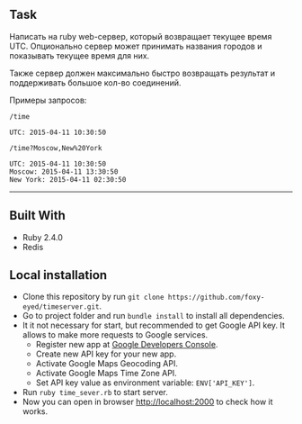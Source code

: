 ## Task

Написать на ruby web-сервер, который возвращает текущее время UTC. Опционально сервер может принимать названия городов и показывать текущее время для них.

Также сервер должен максимально быстро возвращать результат и поддерживать большое кол-во соединений.

Примеры запросов:
```
/time

UTC: 2015-04-11 10:30:50

/time?Moscow,New%20York

UTC: 2015-04-11 10:30:50
Moscow: 2015-04-11 13:30:50
New York: 2015-04-11 02:30:50
```
--------------

## Built With
* Ruby 2.4.0
* Redis

## Local installation

* Clone this repository by run `git clone https://github.com/foxy-eyed/timeserver.git`.
* Go to project folder and run `bundle install` to install all dependencies.
* It it not necessary for start, but recommended to get Google API key. It allows to make more requests to Google services.
    * Register new app at [Google Developers Console](http://console.developers.google.com).
    * Create new API key for your new app.
    * Activate Google Maps Geocoding API.
    * Activate Google Maps Time Zone API.
    * Set API key value as environment variable: `ENV['API_KEY']`.
* Run `ruby time_sever.rb` to start server.
* Now you can open in browser [http://localhost:2000](http://localhost:2000) to check how it works.

